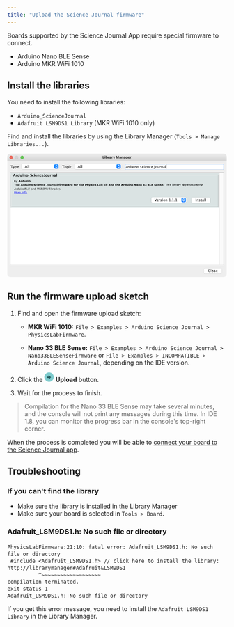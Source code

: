 ```yaml
---
title: "Upload the Science Journal firmware"
---
```


Boards supported by the Science Journal App require special firmware to connect.

- Arduino Nano BLE Sense
- Arduino MKR WiFi 1010

## Install the libraries

You need to install the following libraries:

- `Arduino_ScienceJournal`
- `Adafruit LSM9DS1 Library` (MKR WiFi 1010 only)

Find and install the libraries by using the Library Manager (`Tools > Manage Libraries...`).

![Library manager showing a search query for Arduino Science Journal](img/Science_journal_library.png)

## Run the firmware upload sketch

1. Find and open the firmware upload sketch:

   - **MKR WiFi 1010:** `File > Examples > Arduino Science Journal > PhysicsLabFirmware`.

   - **Nano 33 BLE Sense:** `File > Examples > Arduino Science Journal > Nano33BLESenseFirmware` or `File > Examples > INCOMPATIBLE > Arduino Science Journal`, depending on the IDE version.

2. Click the ![Upload button](img/symbol_upload.png) **Upload** button.

3. Wait for the process to finish.

> Compilation for the Nano 33 BLE Sense may take several minutes, and the console will not print any messages during this time. In IDE 1.8, you can monitor the progress bar in the console's top-right corner.

When the process is completed you will be able to [connect your board to the Science Journal app](https://arduino.zendesk.com/knowledge/articles/4407749620370).

## Troubleshooting

### If you can't find the library

- Make sure the library is installed in the Library Manager
- Make sure your board is selected in `Tools > Board`.

### Adafruit_LSM9DS1.h: No such file or directory

```
PhysicsLabFirmware:21:10: fatal error: Adafruit_LSM9DS1.h: No such file or directory
 #include <Adafruit_LSM9DS1.h> // click here to install the library: http://librarymanager#Adafruit&LSM9DS1
          ^~~~~~~~~~~~~~~~~~~~
compilation terminated.
exit status 1
Adafruit_LSM9DS1.h: No such file or directory
```

If you get this error message, you need to install the `Adafruit LSM9DS1 Library` in the Library Manager.
